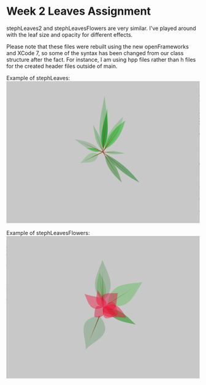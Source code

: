 # Week 2 Leaves Assignment

stephLeaves2 and stephLeavesFlowers are very similar.  I've played around with the leaf size and opacity for different effects.  

Please note that these files were rebuilt using the new openFrameworks and XCode 7, so some of the syntax has been changed from our class structure after the fact.  For instance, I am using hpp files rather than h files for the created header files outside of main.

Example of stephLeaves: 
![alt text](screenshots/leaves.png)

Example of stephLeavesFlowers:
![alt text](screenshots/leavesFlowers1.png)





